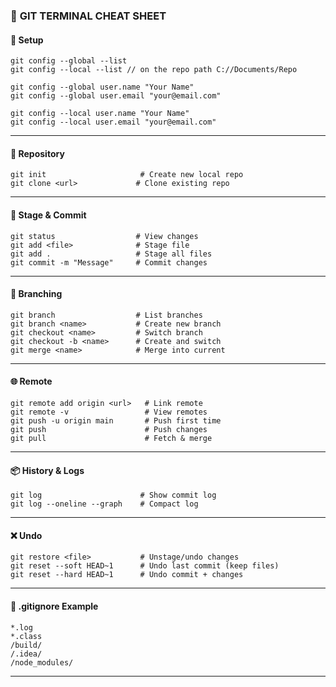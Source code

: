 ### 🧾 **GIT TERMINAL CHEAT SHEET**

#### 🔧 Setup

```
git config --global --list
git config --local --list // on the repo path C://Documents/Repo

git config --global user.name "Your Name"
git config --global user.email "your@email.com"

git config --local user.name "Your Name"
git config --local user.email "your@email.com"
```

---

#### 📁 Repository

```
git init                     # Create new local repo
git clone <url>             # Clone existing repo
```

---

#### 📄 Stage & Commit

```
git status                  # View changes
git add <file>              # Stage file
git add .                   # Stage all files
git commit -m "Message"     # Commit changes
```

---

#### 🌿 Branching

```
git branch                  # List branches
git branch <name>           # Create new branch
git checkout <name>         # Switch branch
git checkout -b <name>      # Create and switch
git merge <name>            # Merge into current
```

---

#### 🌐 Remote

```
git remote add origin <url>   # Link remote
git remote -v                 # View remotes
git push -u origin main       # Push first time
git push                      # Push changes
git pull                      # Fetch & merge
```

---

#### 📦 History & Logs

```
git log                      # Show commit log
git log --oneline --graph    # Compact log
```

---

#### ❌ Undo

```
git restore <file>           # Unstage/undo changes
git reset --soft HEAD~1      # Undo last commit (keep files)
git reset --hard HEAD~1      # Undo commit + changes
```

---

#### 🙈 .gitignore Example

```
*.log
*.class
/build/
/.idea/
/node_modules/
```

---
